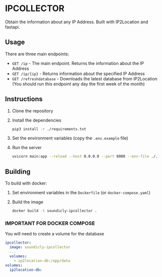 # IPCOLLECTOR

Obtain the information about any IP Address. Built with IP2Location and fastapi.

## Usage

There are three main endpoints:

- `GET /ip` - The main endpoint. Returns the information about the IP Address
- `GET /ip/{ip}` - Returns information about the specified IP Address
- `GET /refreshdatabase` - Downloads the latest database from IP2Location (You should run this endpoint any day the first week of the month)

## Instructions

1. Clone the repository

2. Install the dependencies

    ```bash
    pip3 install -r ./requirements.txt
    ```

3. Set the environment variables (copy the `.env.example` file)

4. Run the server

    ```bash
    uvicorn main:app --reload --host 0.0.0.0 --port 8000 --env-file ./.env
    ```

## Building

To build with docker:

1. Set environment variables in the `Dockerfile` (or `docker-compose.yaml`)

2. Build the image

    ```bash
    docker build -t soundicly-ipcollector .
    ```

### IMPORTANT FOR DOCKER COMPOSE

You will need to create a volume for the database

```yaml
ipcollector:
  image: soundicly-ipcollector
  ...
  volumes:
    - ip2location-db:/app/data
volumes:
  ip2location-db:
```

